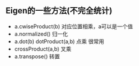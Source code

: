 ## Eigen的一些方法(不完全统计)<br>
* a.cwiseProduct(b) 对应位置相乘，a可以是一个值
* a.normalized() 归一化
* a.dot(b)  dotProduct(a,b) 点乘 很常用
* crossProduct(a,b) 叉乘
* a.transpose() 转置
